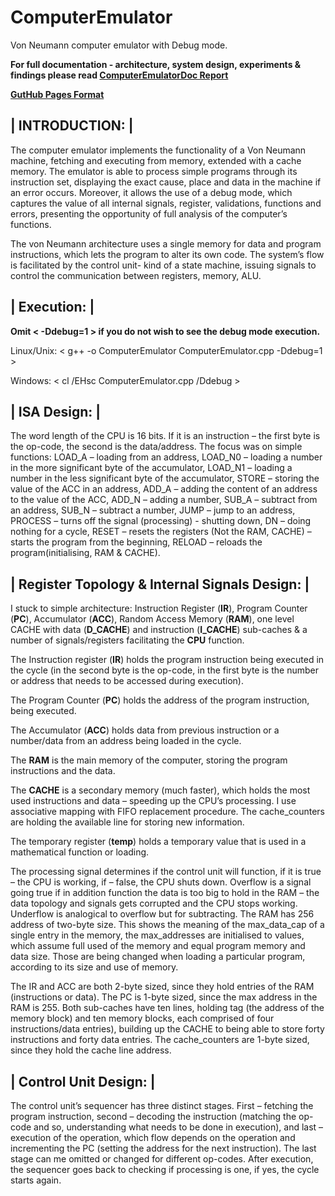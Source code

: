 # ComputerEmulator
Von Neumann computer emulator with Debug mode.

__For full documentation - architecture, system design, experiments & findings please read [ComputerEmulatorDoc Report](https://github.com/SamyuelDanyo/computer-emulator/blob/master/ComputerEmulatorDoc.pdf)__

__[GutHub Pages Format](https://samyueldanyo.github.io/computer-emulator/)__

| INTRODUCTION: |
-----------------
The computer emulator implements the functionality of a Von Neumann machine, fetching and executing from memory,
extended with a cache memory. The emulator is able to process simple programs through its instruction set, displaying
the exact cause, place and data in the machine if an error occurs. Moreover, it allows the use of a debug mode,
which captures the value of all internal signals, register, validations, functions and errors, presenting the opportunity
of full analysis of the computer’s functions. 

The von Neumann architecture uses a single memory for data and program instructions, which lets the program to alter its own code.
The system’s flow is facilitated by the control unit- kind of a state machine, issuing signals to control the
communication between registers, memory, ALU.

| Execution: |
--------------
__Omit < -Ddebug=1 > if you do not wish to see the debug mode execution.__

Linux/Unix: < g++ -o ComputerEmulator ComputerEmulator.cpp -Ddebug=1 >

Windows: < cl /EHsc ComputerEmulator.cpp /Ddebug >

| ISA Design: |
---------------
The word length of the CPU is 16 bits. If it is an instruction – the first byte is the op-code, the second is the data/address.
The focus was on simple functions:
  LOAD_A – loading from an address,
  LOAD_N0 – loading a number in the more significant byte of the accumulator,
  LOAD_N1 – loading a number in the less significant byte of the accumulator,
  STORE – storing the value of the ACC in an address,
  ADD_A – adding the content of an address to the value of the ACC,
  ADD_N – adding a number,
  SUB_A – subtract from an address,
  SUB_N – subtract a number,
  JUMP – jump to an address,
  PROCESS – turns off the signal (processing) - shutting down,
  DN – doing nothing for a cycle,
  RESET – resets the registers (Not the RAM, CACHE) – starts the program from the beginning,
  RELOAD – reloads the program(initialising, RAM & CACHE).
  
| Register Topology & Internal Signals Design: |
-------------------------------------------------
I stuck to simple architecture: Instruction Register (__IR__), Program Counter (__PC__), Accumulator (__ACC__),
Random Access Memory (__RAM__), one level CACHE with data (__D_CACHE__) and instruction (__I_CACHE__) sub-caches &
a number of signals/registers facilitating the __CPU__ function.
  
The Instruction register (__IR__) holds the program instruction being executed in the cycle
(in the second byte is the op-code, in the first byte is the number or address that needs to be accessed during execution).

The Program Counter (__PC__) holds the address of the program instruction, being executed.

The Accumulator (__ACC__) holds data from previous instruction or a number/data from an address being loaded in the cycle.

The __RAM__ is the main memory of the computer, storing the program instructions and the data.

The __CACHE__ is a secondary memory (much faster), which holds the most used instructions and data – speeding up the CPU’s processing.
I use associative mapping with FIFO replacement procedure.
The cache_counters are holding the available line for storing new information.

The temporary register (__temp__) holds a temporary value that is used in a mathematical function or loading.

The processing signal determines if the control unit will function, if it is true – the CPU is working,
if – false, the CPU shuts down. Overflow is a signal going true if in addition function the data is too big to
hold in the RAM – the data topology and signals gets corrupted and the CPU stops working.
Underflow is analogical to overflow but for subtracting. The RAM has 256 address of two-byte size.
This shows the meaning of the max_data_cap of a single entry in the memory, the max_addresses are initialised to values, which assume full used of the memory and equal program memory and data size. Those are being changed when loading a particular program, according to its size and use of memory.

The IR and ACC are both 2-byte sized, since they hold entries of the RAM (instructions or data).
The PC is 1-byte sized, since the max address in the RAM is 255. Both sub-caches have ten lines, holding tag
(the address of the memory block) and ten memory blocks, each comprised of four instructions/data entries),
building up the CACHE to being able to store forty instructions and forty data entries. The cache_counters
are 1-byte sized, since they hold the cache line address.

| Control Unit Design: |
------------------------
The control unit’s sequencer has three distinct stages. First – fetching the program instruction,
second – decoding the instruction (matching the op-code and so, understanding what needs to be done in execution),
and last – execution of the operation, which flow depends on the operation and incrementing the PC
(setting the address for the next instruction). The last stage can me omitted or changed for different op-codes.
After execution, the sequencer goes back to checking if processing is one, if yes, the cycle starts again. 
